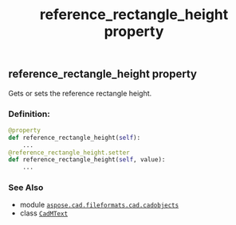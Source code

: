 ﻿---
title: reference_rectangle_height property
second_title: Aspose.CAD for Python via .NET API References
description: 
type: docs
weight: 860
url: /python-net/aspose.cad.fileformats.cad.cadobjects/cadmtext/reference_rectangle_height/
is_root: false
---

## reference_rectangle_height property


Gets or sets the reference rectangle height.
### Definition:
```python
@property
def reference_rectangle_height(self):
    ...
@reference_rectangle_height.setter
def reference_rectangle_height(self, value):
    ...
```

### See Also
* module [`aspose.cad.fileformats.cad.cadobjects`](../../)
* class [`CadMText`](/cad/python-net/aspose.cad.fileformats.cad.cadobjects/cadmtext)
